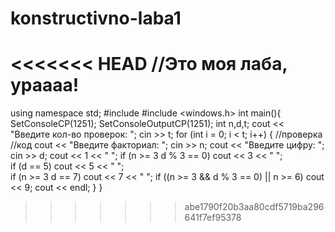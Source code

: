 # konstructivno-laba1
<<<<<<< HEAD
//Это моя лаба, ураааа!
=======
using namespace std;
#include <iostream>
#include <windows.h>
int main(){
    SetConsoleCP(1251);
    SetConsoleOutputCP(1251);
    int n,d,t;
    cout << "Введите кол-во проверок: "; cin >> t;
     for (int i = 0; i < t; i++) {    //проверка
       //код
        cout << "Введите факториал: "; cin >> n;
        cout << "Введите цифру: "; cin >> d;
        cout << 1 << " ";
        if (n >= 3  d % 3 == 0)
            cout << 3 << " ";        
        if (d == 5) 
            cout << 5 << " ";        
        if (n >= 3  d == 7) 
            cout << 7 << " ";
        if ((n >= 3 && d % 3 == 0) || n >= 6) 
            cout << 9;
        cout << endl;
     }
}
>>>>>>> abe1790f20b3aa80cdf5719ba296641f7ef95378
